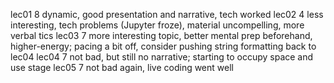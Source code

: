 lec01	8	dynamic, good presentation and narrative, tech worked
lec02	4	less interesting, tech problems (Jupyter froze), material uncompelling, more verbal tics
lec03	7   more interesting topic, better mental prep beforehand, higher-energy; pacing a bit off, consider pushing string formatting back to lec04
lec04   7   not bad, but still no narrative; starting to occupy space and use stage
lec05   7   not bad again, live coding went well
